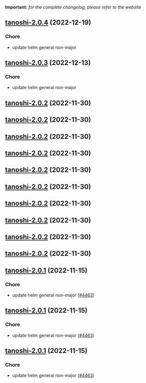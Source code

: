 **Important:**
*for the complete changelog, please refer to the website*




## [tanoshi-2.0.4](https://github.com/truecharts/charts/compare/tanoshi-2.0.3...tanoshi-2.0.4) (2022-12-19)

### Chore

- update helm general non-major
  
  


## [tanoshi-2.0.3](https://github.com/truecharts/charts/compare/tanoshi-2.0.2...tanoshi-2.0.3) (2022-12-13)

### Chore

- update helm general non-major
  
  


## [tanoshi-2.0.2](https://github.com/truecharts/charts/compare/tanoshi-2.0.1...tanoshi-2.0.2) (2022-11-30)




## [tanoshi-2.0.2](https://github.com/truecharts/charts/compare/tanoshi-2.0.1...tanoshi-2.0.2) (2022-11-30)




## [tanoshi-2.0.2](https://github.com/truecharts/charts/compare/tanoshi-2.0.1...tanoshi-2.0.2) (2022-11-30)




## [tanoshi-2.0.2](https://github.com/truecharts/charts/compare/tanoshi-2.0.1...tanoshi-2.0.2) (2022-11-30)




## [tanoshi-2.0.2](https://github.com/truecharts/charts/compare/tanoshi-2.0.1...tanoshi-2.0.2) (2022-11-30)




## [tanoshi-2.0.2](https://github.com/truecharts/charts/compare/tanoshi-2.0.1...tanoshi-2.0.2) (2022-11-30)




## [tanoshi-2.0.2](https://github.com/truecharts/charts/compare/tanoshi-2.0.1...tanoshi-2.0.2) (2022-11-30)




## [tanoshi-2.0.2](https://github.com/truecharts/charts/compare/tanoshi-2.0.1...tanoshi-2.0.2) (2022-11-30)




## [tanoshi-2.0.2](https://github.com/truecharts/charts/compare/tanoshi-2.0.1...tanoshi-2.0.2) (2022-11-30)




## [tanoshi-2.0.2](https://github.com/truecharts/charts/compare/tanoshi-2.0.1...tanoshi-2.0.2) (2022-11-30)




## [tanoshi-2.0.1](https://github.com/truecharts/charts/compare/tanoshi-2.0.0...tanoshi-2.0.1) (2022-11-15)

### Chore

- update helm general non-major ([#4463](https://github.com/truecharts/charts/issues/4463))
  
  


## [tanoshi-2.0.1](https://github.com/truecharts/charts/compare/tanoshi-2.0.0...tanoshi-2.0.1) (2022-11-15)

### Chore

- update helm general non-major ([#4463](https://github.com/truecharts/charts/issues/4463))
  
  


## [tanoshi-2.0.1](https://github.com/truecharts/charts/compare/tanoshi-2.0.0...tanoshi-2.0.1) (2022-11-15)

### Chore

- update helm general non-major ([#4463](https://github.com/truecharts/charts/issues/4463))
  
  
